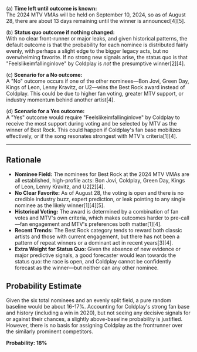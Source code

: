 (a) **Time left until outcome is known:**  
The 2024 MTV VMAs will be held on September 10, 2024, so as of August 28, there are about 13 days remaining until the winner is announced[4][5].

(b) **Status quo outcome if nothing changed:**  
With no clear front-runner or major leaks, and given historical patterns, the default outcome is that the probability for each nominee is distributed fairly evenly, with perhaps a slight edge to the bigger legacy acts, but no overwhelming favorite. If no strong new signals arise, the status quo is that "Feelslikeimfallinginlove" by Coldplay is *not* the presumptive winner[2][4].

(c) **Scenario for a No outcome:**  
A "No" outcome occurs if one of the other nominees—Bon Jovi, Green Day, Kings of Leon, Lenny Kravitz, or U2—wins the Best Rock award instead of Coldplay. This could be due to higher fan voting, greater MTV support, or industry momentum behind another artist[4].

(d) **Scenario for a Yes outcome:**  
A "Yes" outcome would require "Feelslikeimfallinginlove" by Coldplay to receive the most support during voting and be selected by MTV as the winner of Best Rock. This could happen if Coldplay's fan base mobilizes effectively, or if the song resonates strongest with MTV's criteria[1][4].

---

## Rationale

- **Nominee Field:** The nominees for Best Rock at the 2024 MTV VMAs are all established, high-profile acts: Bon Jovi, Coldplay, Green Day, Kings of Leon, Lenny Kravitz, and U2[2][4].
- **No Clear Favorite:** As of August 28, the voting is open and there is no credible industry buzz, expert prediction, or leak pointing to any single nominee as the likely winner[1][4][5]. 
- **Historical Voting:** The award is determined by a combination of fan votes and MTV's own criteria, which makes outcomes harder to pre-call—fan engagement and MTV's preferences both matter[1][4].
- **Recent Trends:** The Best Rock category tends to reward both classic artists and those with current engagement, but there has not been a pattern of repeat winners or a dominant act in recent years[3][4].
- **Extra Weight for Status Quo:** Given the absence of new evidence or major predictive signals, a good forecaster would lean towards the status quo: the race is open, and Coldplay cannot be confidently forecast as the winner—but neither can any other nominee.

## Probability Estimate

Given the six total nominees and an evenly split field, a pure random baseline would be about 16-17%. Accounting for Coldplay's strong fan base and history (including a win in 2020), but not seeing any decisive signals for or against their chances, a slightly above-baseline probability is justified. However, there is no basis for assigning Coldplay as the frontrunner over the similarly prominent competitors.

**Probability: 18%**